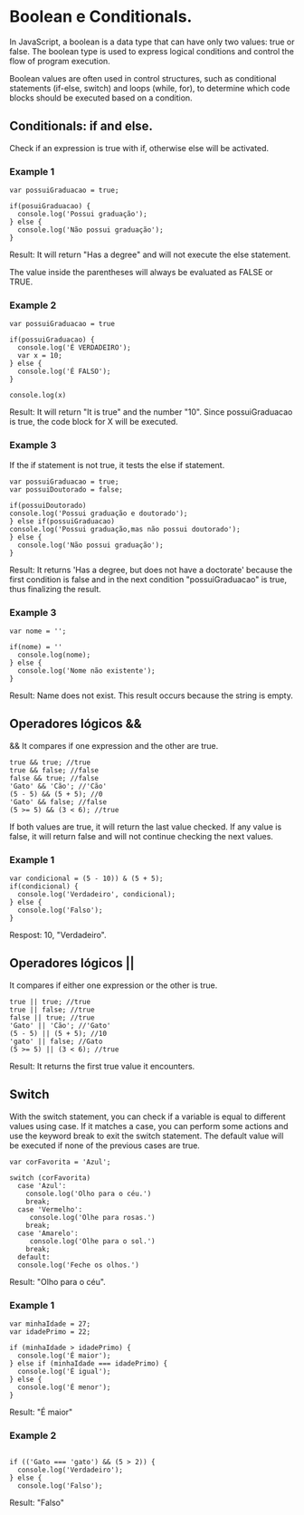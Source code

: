 # Boolean e Conditionals.

In JavaScript, a boolean is a data type that can have only two values: true or false. The boolean type is used to express logical conditions and control the flow of program execution.

Boolean values are often used in control structures, such as conditional statements (if-else, switch) and loops (while, for), to determine which code blocks should be executed based on a condition.

## Conditionals: if and else.

Check if an expression is true with if, otherwise else will be activated.

### Example 1

```
var possuiGraduacao = true;

if(posuiGraduacao) {
  console.log('Possui graduação');
} else {
  console.log('Não possui graduação');
}
```

Result: It will return "Has a degree" and will not execute the else statement.

The value inside the parentheses will always be evaluated as FALSE or TRUE.

### Example 2

```
var possuiGraduacao = true

if(possuiGraduacao) {
  console.log('É VERDADEIRO');
  var x = 10;
} else {
  console.log('É FALSO');
}

console.log(x)
```

Result: It will return "It is true" and the number "10". Since possuiGraduacao is true, the code block for X will be executed.

### Example 3

If the if statement is not true, it tests the else if statement.

```
var possuiGraduacao = true;
var possuiDoutorado = false;

if(possuiDoutorado)
console.log('Possui graduação e doutorado');
} else if(possuiGraduacao)
console.log('Possui graduação,mas não possui doutorado');
} else {
  console.log('Não possui graduação');
}
```

Result: It returns 'Has a degree, but does not have a doctorate' because the first condition is false and in the next condition "possuiGraduacao" is true, thus finalizing the result.

### Example 3

```
var nome = '';

if(nome) = ''
  console.log(nome);
} else {
  console.log('Nome não existente');
}
```

Result: Name does not exist. This result occurs because the string is empty.

## Operadores lógicos &&

&& It compares if one expression and the other are true.

```
true && true; //true
true && false; //false
false && true; //false
'Gato' && 'Cão'; //'Cão'
(5 - 5) && (5 + 5); //0
'Gato' && false; //false
(5 >= 5) && (3 < 6); //true
```

If both values are true, it will return the last value checked. If any value is false, it will return false and will not continue checking the next values.

### Example 1

```
var condicional = (5 - 10)) & (5 + 5);
if(condicional) {
  console.log('Verdadeiro', condicional);
} else {
  console.log('Falso');
}
```

Respost: 10, "Verdadeiro".

## Operadores lógicos ||

It compares if either one expression or the other is true.

```
true || true; //true
true || false; //true
false || true; //true
'Gato' || 'Cão'; //'Gato'
(5 - 5) || (5 + 5); //10
'gato' || false; //Gato
(5 >= 5) || (3 < 6); //true
```

Result: It returns the first true value it encounters.

## Switch

With the switch statement, you can check if a variable is equal to different values using case. If it matches a case, you can perform some actions and use the keyword break to exit the switch statement. The default value will be executed if none of the previous cases are true.

```
var corFavorita = 'Azul';

switch (corFavorita)
  case 'Azul':
    console.log('Olho para o céu.')
    break;
  case 'Vermelho':
     console.log('Olhe para rosas.')
    break;
  case 'Amarelo':
     console.log('Olhe para o sol.')
    break;
  default:
  console.log('Feche os olhos.')
```

Result: "Olho para o céu".

### Example 1

```
var minhaIdade = 27;
var idadePrimo = 22;

if (minhaIdade > idadePrimo) {
  console.log('É maior');
} else if (minhaIdade === idadePrimo) {
  console.log('É igual');
} else {
  console.log('É menor');
}
```

Result: "É maior"

### Example 2

```

if (('Gato === 'gato') && (5 > 2)) {
  console.log('Verdadeiro');
} else {
  console.log('Falso');

```

Result: "Falso"
